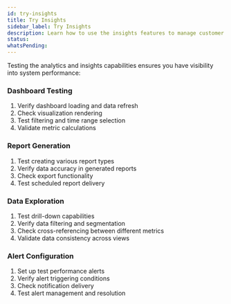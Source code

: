 ```yaml
---
id: try-insights
title: Try Insights
sidebar_label: Try Insights
description: Learn how to use the insights features to manage customer support tickets
status: 
whatsPending: 
---
```


Testing the analytics and insights capabilities ensures you have visibility into system performance:

### Dashboard Testing

1. Verify dashboard loading and data refresh
2. Check visualization rendering
3. Test filtering and time range selection
4. Validate metric calculations

### Report Generation

1. Test creating various report types
2. Verify data accuracy in generated reports
3. Check export functionality
4. Test scheduled report delivery

### Data Exploration

1. Test drill-down capabilities
2. Verify data filtering and segmentation
3. Check cross-referencing between different metrics
4. Validate data consistency across views

### Alert Configuration

1. Set up test performance alerts
2. Verify alert triggering conditions
3. Check notification delivery
4. Test alert management and resolution